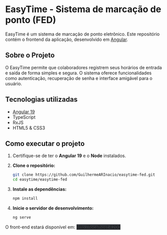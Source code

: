 # EasyTime - Sistema de marcação de ponto (FED)

EasyTime é um sistema de marcação de ponto eletrônico. Este repositório contém o frontend da aplicação, desenvolvido em [Angular](https://angular.io/).

## Sobre o Projeto

O EasyTime permite que colaboradores registrem seus horários de entrada e saída de forma simples e segura. O sistema oferece funcionalidades como autenticação, recuperação de senha e interface amigável para o usuário.

## Tecnologias utilizadas

- [Angular 19](https://angular.io/)
- TypeScript
- RxJS
- HTML5 & CSS3

## Como executar o projeto

1. Certifique-se de ter o **Angular 19** e o **Node** instalados.

2. **Clone o repositório:**
   ```sh
   git clone https://github.com/GuilhermeARInacio/easytime-fed.git
   cd easytime/easytime-fed
3. **Instale as dependências:**
   ```sh
   npm install
4. **Inicie o servidor de desenvolvimento:**
   ```sh
   ng serve
O front-end estará disponível em: <span style="background-color: #303339;"> [http://localhost:4200](http://localhost:4200) </span>
